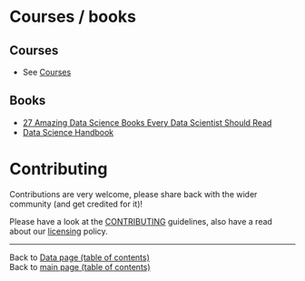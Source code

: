 # Courses / books

## Courses

- See [Courses](../courses.md#courses)

## Books

- [27 Amazing Data Science Books Every Data Scientist Should Read](https://www.analyticsvidhya.com/blog/2019/01/27-amazing-data-science-books-every-data-scientist-should-read/)
- [Data Science Handbook](https://github.com/RishiSankineni/Data-Science-Swag/blob/master/The%20Data%20Science%20Handbook.pdf)

# Contributing

Contributions are very welcome, please share back with the wider community (and get credited for it)!

Please have a look at the [CONTRIBUTING](../CONTRIBUTING.md) guidelines, also have a read about our [licensing](../LICENSE.md) policy.

---

Back to [Data page (table of contents)](README.md)</br>
Back to [main page (table of contents)](../README.md)